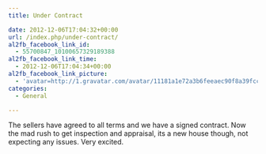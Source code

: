 ```yaml
---
title: Under Contract

date: 2012-12-06T17:04:32+00:00
url: /index.php/under-contract/
al2fb_facebook_link_id:
  - 55700847_10100657329189388
al2fb_facebook_link_time:
  - 2012-12-06T17:04:34+00:00
al2fb_facebook_link_picture:
  - 'avatar=http://1.gravatar.com/avatar/11181a1e72a3b6feeaec90f8a39fcc2f?s=96&amp;d=http%3A%2F%2F1.gravatar.com%2Favatar%2Fad516503a11cd5ca435acc9bb6523536%3Fs%3D96&amp;r=G'
categories:
  - General

---
```

The sellers have agreed to all terms and we have a signed contract. Now the mad rush to get inspection and appraisal, its a new house though, not expecting any issues. Very excited.